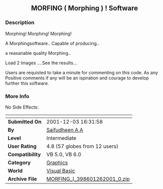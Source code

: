 ﻿<div align="center">

## MORFING \( Morphing \) \! Software


</div>

### Description

Morphing! Morphing! Morphing!

A Morphingsoftware.. Capable of producing..

a reasanable quality Morphing..

Load 2 Images ....See the results...

Users are requisted to take a minute for commenting on this code. As any Positive comments if any will be an ispiration and courage to develop further this software.
 
### More Info
 
No Side Effects:


<span>             |<span>
---                |---
**Submitted On**   |2001-12-03 16:31:58
**By**             |[Saifudheen A A](https://github.com/Planet-Source-Code/PSCIndex/blob/master/ByAuthor/saifudheen-a-a.md)
**Level**          |Intermediate
**User Rating**    |4.8 (57 globes from 12 users)
**Compatibility**  |VB 5\.0, VB 6\.0
**Category**       |[Graphics](https://github.com/Planet-Source-Code/PSCIndex/blob/master/ByCategory/graphics__1-46.md)
**World**          |[Visual Basic](https://github.com/Planet-Source-Code/PSCIndex/blob/master/ByWorld/visual-basic.md)
**Archive File**   |[MORFING\_\(\_398601262001\_0\.zip](https://github.com/Planet-Source-Code/saifudheen-a-a-morfing-morphing-software__1-29432/archive/master.zip)









